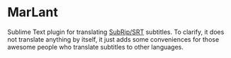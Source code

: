 # MarLant

Sublime Text plugin for translating [SubRip/SRT](https://en.wikipedia.org/wiki/SubRip) subtitles. To clarify, it does not translate anything by itself, it just adds some conveniences for those awesome people who translate subtitles to other languages.
